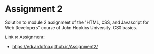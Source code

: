 # Assignment 2

Solution to module 2 assignment of the "HTML, CSS, and Javascript for Web Developers" course of John Hopkins University. 
CSS basics.

Link to Assignment:
 * https://eduardofna.github.io/Assignment2/
